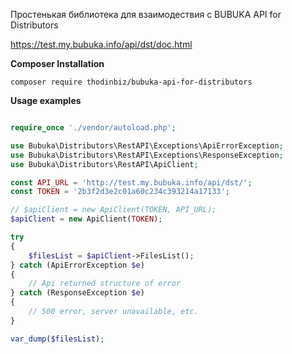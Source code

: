 Простенькая библиотека для взаимодествия с 
BUBUKA API for Distributors

https://test.my.bubuka.info/api/dst/doc.html

**Composer Installation**

```shell script
composer require thodinbiz/bubuka-api-for-distributors
```

**Usage examples**

```php

require_once './vendor/autoload.php';

use Bubuka\Distributors\RestAPI\Exceptions\ApiErrorException;
use Bubuka\Distributors\RestAPI\Exceptions\ResponseException;
use Bubuka\Distributors\RestAPI\ApiClient;

const API_URL = 'http://test.my.bubuka.info/api/dst/';
const TOKEN = '2b3f2d3e2c01a60c234c393214a17133';

// $apiClient = new ApiClient(TOKEN, API_URL);
$apiClient = new ApiClient(TOKEN);

try
{
    $filesList = $apiClient->FilesList();
} catch (ApiErrorException $e)
{
    // Api returned structure of error
} catch (ResponseException $e)
{
    // 500 error, server unavailable, etc.
}

var_dump($filesList);
```